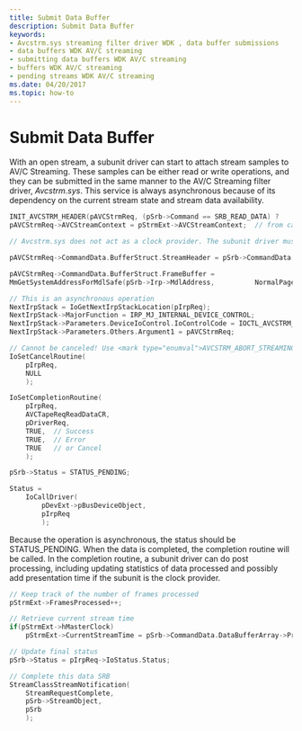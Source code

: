 ```yaml
---
title: Submit Data Buffer
description: Submit Data Buffer
keywords:
- Avcstrm.sys streaming filter driver WDK , data buffer submissions
- data buffers WDK AV/C streaming
- submitting data buffers WDK AV/C streaming
- buffers WDK AV/C streaming
- pending streams WDK AV/C streaming
ms.date: 04/20/2017
ms.topic: how-to
---
```


# Submit Data Buffer





With an open stream, a subunit driver can start to attach stream samples to AV/C Streaming. These samples can be either read or write operations, and they can be submitted in the same manner to the AV/C Streaming filter driver, *Avcstrm.sys*. This service is always asynchronous because of its dependency on the current stream state and stream data availability.

```cpp
INIT_AVCSTRM_HEADER(pAVCStrmReq, (pSrb->Command == SRB_READ_DATA) ?      <mark type="enumval">AVCSTRM_READ</mark> : AVCSTRM_WRITE);
pAVCStrmReq->AVCStreamContext = pStrmExt->AVCStreamContext;  // from cached context saved in OPEN_STREAM request

// Avcstrm.sys does not act as a clock provider. The subunit driver must provide this functionality if it wants to be the clock provider.

pAVCStrmReq->CommandData.BufferStruct.StreamHeader = pSrb->CommandData.DataBufferArray;

pAVCStrmReq->CommandData.BufferStruct.FrameBuffer =             
MmGetSystemAddressForMdlSafe(pSrb->Irp->MdlAddress,          NormalPagePriority);

// This is an asynchronous operation
NextIrpStack = IoGetNextIrpStackLocation(pIrpReq);
NextIrpStack->MajorFunction = IRP_MJ_INTERNAL_DEVICE_CONTROL;
NextIrpStack->Parameters.DeviceIoControl.IoControlCode = IOCTL_AVCSTRM_CLASS;
NextIrpStack->Parameters.Others.Argument1 = pAVCStrmReq;

// Cannot be canceled! Use <mark type="enumval">AVCSTRM_ABORT_STREAMING</mark> to abort
IoSetCancelRoutine(
    pIrpReq,
    NULL
    );

IoSetCompletionRoutine( 
    pIrpReq,
    AVCTapeReqReadDataCR,
    pDriverReq,
    TRUE,  // Success
    TRUE,  // Error
    TRUE   // or Cancel
    );

pSrb->Status = STATUS_PENDING;

Status = 
    IoCallDriver(
        pDevExt->pBusDeviceObject,
        pIrpReq
        );
```

Because the operation is asynchronous, the status should be STATUS\_PENDING. When the data is completed, the completion routine will be called. In the completion routine, a subunit driver can do post processing, including updating statistics of data processed and possibly add presentation time if the subunit is the clock provider.

```cpp
// Keep track of the number of frames processed
pStrmExt->FramesProcessed++;

// Retrieve current stream time
if(pStrmExt->hMasterClock) 
    pStrmExt->CurrentStreamTime = pSrb->CommandData.DataBufferArray->PresentationTime.Time;

// Update final status
pSrb->Status = pIrpReq->IoStatus.Status;

// Complete this data SRB
StreamClassStreamNotification( 
    StreamRequestComplete,
    pSrb->StreamObject,
    pSrb 
    );
```

